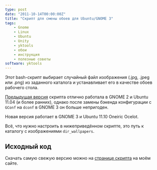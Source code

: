 ```yaml
---
type: post
date: "2011-10-14T00:00:00Z"
title: "Скрипт для смены обоев для Ubuntu/GNOME 3"
tags:
    - Gnome
    - Linux
    - Ubuntu
    - Unity
    - yktools
    - обои
    - инструкция
    - полезные советы
software: yktools
---
```


Этот bash-скрипт выбирает случайный файл изображения (.jpg, .jpeg или .png) из заданного каталога и устанавливает его в качестве обоев рабочего стола.

[Предыдущая версия](0106) скрипта отлично работала в GNOME 2 и Ubuntu 11.04 (и более ранних), однако после замены бэкенда конфигурации с `GConf` на `dconf` в GNOME 3 он больше непригоден.

<!--more-->

Новая версия работает в GNOME 3 и Ubuntu 11.10 Oneiric Ocelot.

Всё, что нужно настроить в нижеприведённом скрипте, это путь к каталогу с изображениями `dir_wallpapers`.

## Исходный код

Скачать самую свежую версию можно на [странице скрипта](/software/yktools) на моём сайте.
